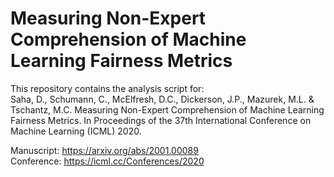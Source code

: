 # Measuring Non-Expert Comprehension of Machine Learning Fairness Metrics

This repository contains the analysis script for:\
Saha, D., Schumann, C., McElfresh, D.C., Dickerson, J.P., Mazurek, M.L. & Tschantz, M.C. Measuring Non-Expert Comprehension of Machine Learning Fairness Metrics. In Proceedings of the 37th International Conference on Machine Learning (ICML) 2020.

Manuscript:  https://arxiv.org/abs/2001.00089 \
Conference: https://icml.cc/Conferences/2020


